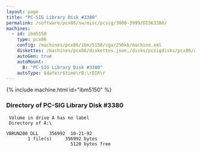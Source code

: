 ```yaml
---
layout: page
title: "PC-SIG Library Disk #3380"
permalink: /software/pcx86/sw/misc/pcsig/3000-3999/DISK3380/
machines:
  - id: ibm5150
    type: pcx86
    config: /machines/pcx86/ibm/5150/cga/256kb/machine.xml
    diskettes: /machines/pcx86/diskettes.json,/disks/pcsigdisks/pcx86/diskettes.json
    autoGen: true
    autoMount:
      B: "PC-SIG Library Disk #3380"
    autoType: $date\r$time\rB:\rDIR\r
---
```


{% include machine.html id="ibm5150" %}

### Directory of PC-SIG Library Disk #3380

     Volume in drive A has no label
     Directory of A:\

    VBRUN200 DLL    356992  10-21-92
            1 file(s)     356992 bytes
                            5120 bytes free
